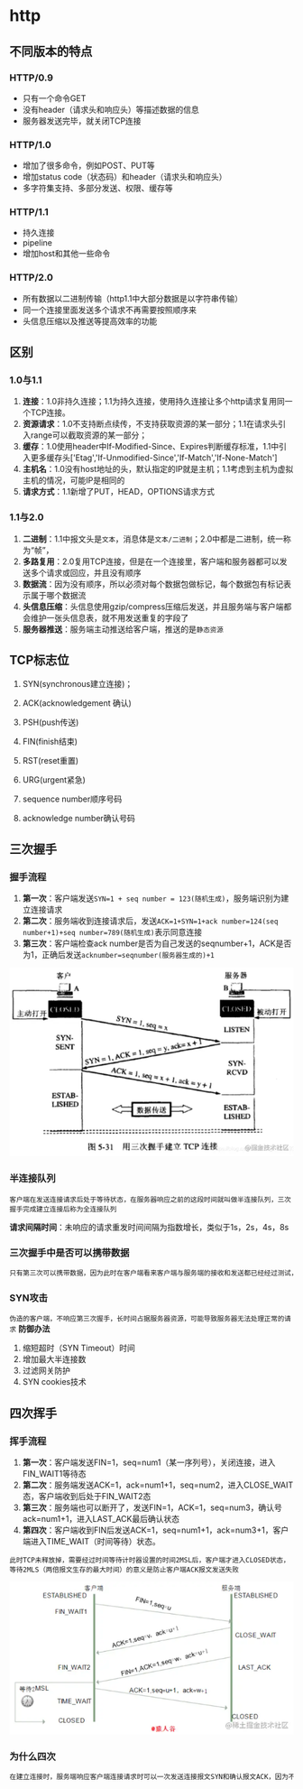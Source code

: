 # http

## 不同版本的特点
### HTTP/0.9

+ 只有一个命令GET
+ 没有header（请求头和响应头）等描述数据的信息
+ 服务器发送完毕，就关闭TCP连接

### HTTP/1.0

+ 增加了很多命令，例如POST、PUT等
+ 增加status code（状态码）和header（请求头和响应头）
+ 多字符集支持、多部分发送、权限、缓存等

### HTTP/1.1

+ 持久连接
+ pipeline
+ 增加host和其他一些命令

### HTTP/2.0

+ 所有数据以二进制传输（http1.1中大部分数据是以字符串传输）
+ 同一个连接里面发送多个请求不再需要按照顺序来
+ 头信息压缩以及推送等提高效率的功能

## 区别
### 1.0与1.1
1. **连接**：1.0非持久连接；1.1为持久连接，使用持久连接让多个http请求复用同一个TCP连接。
1. **资源请求**：1.0不支持断点续传，不支持获取资源的某一部分；1.1在请求头引入range可以截取资源的某一部分；
1. **缓存**：1.0使用header中If-Modified-Since、Expires判断缓存标准，1.1中引入更多缓存头['Etag','If-Unmodified-Since','If-Match','If-None-Match']
1. **主机名**：1.0没有host地址的头，默认指定的IP就是主机；1.1考虑到主机为虚拟主机的情况，可能IP是相同的
1. **请求方式**：1.1新增了PUT，HEAD，OPTIONS请求方式


### 1.1与2.0
1. **二进制**：1.1中报文头是`文本`，消息体是`文本/二进制`；2.0中都是二进制，统一称为“帧”，
1. **多路复用**：2.0复用TCP连接，但是在一个连接里，客户端和服务器都可以发送多个请求或回应，并且没有顺序
1. **数据流**：因为没有顺序，所以必须对每个数据包做标记，每个数据包有标记表示属于哪个数据流
1. **头信息压缩**：头信息使用gzip/compress压缩后发送，并且服务端与客户端都会维护一张头信息表，就不用发送重复的字段了
1. **服务器推送**：服务端主动推送给客户端，推送的是`静态资源`


## TCP标志位
1. SYN(synchronous建立连接)；

1. ACK(acknowledgement 确认)

1. PSH(push传送)

1. FIN(finish结束)

1. RST(reset重置)

1. URG(urgent紧急)

1. sequence number顺序号码

1. acknowledge number确认号码

## 三次握手
### 握手流程

1. **第一次**：客户端发送`SYN=1 + seq number = 123(随机生成)`，服务端识别为建立连接请求
1. **第二次**：服务端收到连接请求后，发送`ACK=1+SYN=1+ack number=124(seq number+1)+seq number=789(随机生成)`表示同意连接
1. **第三次**：客户端检查ack number是否为自己发送的seqnumber+1，ACK是否为1，正确后发送`acknumber=seqnumber(服务器生成的)+1`

![avatar](../image/http/tcp-3.png)


### 半连接队列
`客户端在发送连接请求后处于等待状态，在服务器响应之前的这段时间就叫做半连接队列，三次握手完成建立连接后称为全连接队列`

**请求间隔时间**：未响应的请求重发时间间隔为指数增长，类似于1s，2s，4s，8s

### 三次握手中是否可以携带数据

```txt
只有第三次可以携带数据，因为此时在客户端看来客户端与服务端的接收和发送都已经经过测试，可以进行交互
```

### SYN攻击
`伪造的客户端，不响应第三次握手，长时间占据服务器资源，可能导致服务器无法处理正常的请求`
**防御办法**
1. 缩短超时（SYN Timeout）时间
1. 增加最大半连接数
1. 过滤网关防护
1. SYN cookies技术


## 四次挥手
### 挥手流程
1. **第一次**：客户端发送FIN=1，seq=num1（某一序列号），关闭连接，进入FIN_WAIT1等待态
2. **第二次**：服务端发送ACK=1，ack=num1+1，seq=num2，进入CLOSE_WAIT态，客户端收到后处于FIN_WAIT2态
3. **第三次**：服务端也可以断开了，发送FIN=1，ACK=1，seq=num3，确认号ack=num1+1，进入LAST_ACK最后确认状态
4. **第四次**：客户端收到FIN后发送ACK=1，seq=num1+1，ack=num3+1，客户端进入TIME_WAIT（时间等待）状态。

`此时TCP未释放掉，需要经过时间等待计时器设置的时间2MSL后，客户端才进入CLOSED状态，等待2MLS（两倍报文生存的最大时间）的意义是防止客户端ACK报文发送失败`

![avatar](../image/http/tcp-4.png)

### 为什么四次
```txt
在建立连接时，服务端响应客户端连接请求时可以一次发送连接报文SYN和确认报文ACK，因为不需要等待连接当前的状态完成，但在关闭时，socket连接很可能还在发送数据，所以将ACK报文与FIN分开，socket完成后才发送FIN
```
